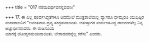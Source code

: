 +++
title = "017 ನೆರೆದುದರ್ಥವನನ್ತವವನೀ"

+++
17. ಈ ಎಲ್ಲ ಪೂರ್ವಸಿದ್ಧತೆಗಳೂ ಆದಮೇಲೆ ಮಂತ್ರಶಾಲೆಯಲ್ಲಿ ವ್ಯಾಸರೂ ಧೌಮ್ಯರೂ ಯುಧಿಷ್ಠಿರ ಮಹಾರಾಜನಿಗೆ "ಅನಂತವಾಗಿ ದ್ರವ್ಯ ಸಂಗ್ರಹವಾಯಿತು. ಚತುಸ್ಸಾಗರ ಪರ್ಯಂತವಿದ್ದ ರಾಜರುಗಳೆಲ್ಲ ನಿನ್ನ ಆಜ್ಞಾಧೀನರಾದರು. ಈ ರಾಜಸೂಯ   
ಯಾಗಕ್ಕೆ ಯೋಗ್ಯಸಮಯವಾಯಿತು. ಬೇಕಾದವರನ್ನೆಲ್ಲ ಕರೆಸು" ಎಂದರು.